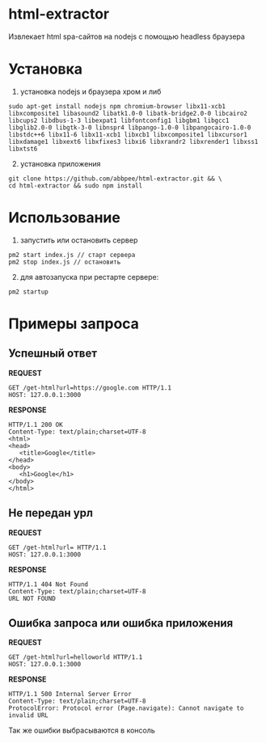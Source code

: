 # html-extractor
Извлекает html spa-сайтов на nodejs с помощью headless браузера

# Установка
1. установка nodejs и браузера хром и либ
```
sudo apt-get install nodejs npm chromium-browser libx11-xcb1 libxcomposite1 libasound2 libatk1.0-0 libatk-bridge2.0-0 libcairo2 libcups2 libdbus-1-3 libexpat1 libfontconfig1 libgbm1 libgcc1 libglib2.0-0 libgtk-3-0 libnspr4 libpango-1.0-0 libpangocairo-1.0-0 libstdc++6 libx11-6 libx11-xcb1 libxcb1 libxcomposite1 libxcursor1 libxdamage1 libxext6 libxfixes3 libxi6 libxrandr2 libxrender1 libxss1 libxtst6
```
2. установка приложения
```
git clone https://github.com/abbpee/html-extractor.git && \
cd html-extractor && sudo npm install
```

# Использование
1. запустить или остановить сервер
```
pm2 start index.js // старт сервера
pm2 stop index.js // остановить
```
2. для автозапуска при рестарте сервере:
```
pm2 startup
```

# Примеры запроса

## Успешный ответ

**REQUEST**
```http
GET /get-html?url=https://google.com HTTP/1.1
HOST: 127.0.0.1:3000
```

**RESPONSE**
```http
HTTP/1.1 200 OK
Content-Type: text/plain;charset=UTF-8
<html>
<head>
   <title>Google</title>
</head>
<body>
   <h1>Google</h1>
</body>
</html>
```

## Не передан урл

**REQUEST**
```http
GET /get-html?url= HTTP/1.1
HOST: 127.0.0.1:3000
```

**RESPONSE**
```http
HTTP/1.1 404 Not Found
Content-Type: text/plain;charset=UTF-8
URL NOT FOUND
```

## Ошибка запроса или ошибка приложения

**REQUEST**
```http
GET /get-html?url=helloworld HTTP/1.1
HOST: 127.0.0.1:3000
```

**RESPONSE**
```http
HTTP/1.1 500 Internal Server Error
Content-Type: text/plain;charset=UTF-8
ProtocolError: Protocol error (Page.navigate): Cannot navigate to invalid URL
```

Так же ошибки выбрасываются в консоль 